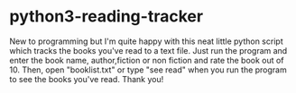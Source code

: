 # python3-reading-tracker
New to programming but I'm quite happy with this neat little python script which tracks the books you've read to a text file. Just run the program and enter the book name, author,fiction or non fiction and rate the book out of 10. Then, open "booklist.txt" or type "see read" when you run the program to see the books you've read. Thank you!

